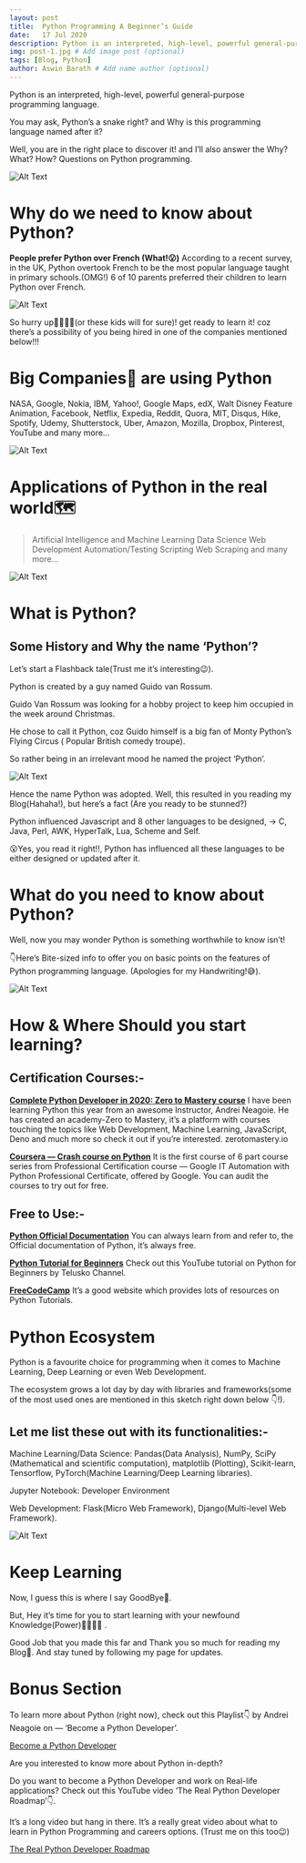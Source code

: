 ```yaml
---
layout: post
title:  Python Programming A Beginner’s Guide
date:   17 Jul 2020
description: Python is an interpreted, high-level, powerful general-purpose programming language. # Add post description (optional)
img: post-1.jpg # Add image post (optional)
tags: [Blog, Python]
author: Aswin Barath # Add name author (optional)
---
```

Python is an interpreted, high-level, powerful general-purpose programming language.

You may ask, Python’s a snake right? and Why is this programming language named after it?

Well, you are in the right place to discover it! and I’ll also answer the Why? What? How? Questions on Python programming.

![Alt Text](https://dev-to-uploads.s3.amazonaws.com/i/a5ir2ad2qbfysc5m0qak.png)


# Why do we need to know about Python?
**People prefer Python over French (What!😮)**
According to a recent survey, in the UK, Python overtook French to be the most popular language taught in primary schools.(OMG!)
6 of 10 parents preferred their children to learn Python over French.

![Alt Text](https://dev-to-uploads.s3.amazonaws.com/i/hzcahgnc3yfqoi8in6os.jpeg)

So hurry up🏃‍♂️🏃‍♀️(or these kids will for sure)! get ready to learn it! coz there’s a possibility of you being hired in one of the companies mentioned below!!!

# Big Companies🏢 are using Python
NASA, Google, Nokia, IBM, Yahoo!,
Google Maps, edX,
Walt Disney Feature Animation, Facebook,
Netflix, Expedia, Reddit, Quora, MIT,
Disqus, Hike, Spotify, Udemy, Shutterstock,
Uber, Amazon, Mozilla, Dropbox,
Pinterest, YouTube and many more…

![Alt Text](https://dev-to-uploads.s3.amazonaws.com/i/1ztr67mcytbzm8pg6ttm.png)

# Applications of Python in the real world🗺
>Artificial Intelligence and Machine Learning
>Data Science
>Web Development
>Automation/Testing
>Scripting
>Web Scraping
and many more…

![Alt Text](https://dev-to-uploads.s3.amazonaws.com/i/r0qyrtw83u6wsqj6ciy9.png)

# What is Python?
## Some History and Why the name ‘Python’?
Let’s start a Flashback tale(Trust me it’s interesting😉).

Python is created by a guy named Guido van Rossum.

Guido Van Rossum was looking for a hobby project to keep him occupied in the week around Christmas.

He chose to call it Python, coz Guido himself is a big fan of Monty Python’s Flying Circus ( Popular British comedy troupe).

So rather being in an irrelevant mood he named the project ‘Python’.

![Alt Text](https://dev-to-uploads.s3.amazonaws.com/i/lt9338lakusoj254a6an.jpeg)

Hence the name Python was adopted. Well, this resulted in you reading my Blog(Hahaha!), but here’s a fact (Are you ready to be stunned?)


Python influenced Javascript and 8 other languages to be designed,
-> C, Java, Perl, AWK, HyperTalk, Lua, Scheme and Self.


😮Yes, you read it right!!, Python has influenced all these languages to be either designed or updated after it.

# What do you need to know about Python?
Well, now you may wonder Python is something worthwhile to know isn’t!


👇Here’s Bite-sized info to offer you on basic points on the features of Python programming language. (Apologies for my Handwriting!😅).

![Alt Text](https://dev-to-uploads.s3.amazonaws.com/i/5luehsaej1xvapvm3cv4.jpeg)

# How & Where Should you start learning?
## Certification Courses:-
**[Complete Python Developer in 2020: Zero to Mastery course](https://academy.zerotomastery.io/p/complete-python-developer-zero-to-mastery?affcode=441520_dcwk-s8s)**
I have been learning Python this year from an awesome Instructor, Andrei Neagoie. He has created an academy-Zero to Mastery, it’s a platform with courses touching the topics like Web Development, Machine Learning, JavaScript, Deno and much more so check it out if you’re interested. zerotomastery.io


**[Coursera — Crash course on Python](https://www.coursera.org/learn/python-crash-course?specialization=google-it-automation)**
It is the first course of 6 part course series from Professional Certification course — Google IT Automation with Python Professional Certificate, offered by Google. You can audit the courses to try out for free.


## Free to Use:-
**[Python Official Documentation](https://www.python.org/doc/)**
You can always learn from and refer to, the Official documentation of Python, it’s always free.


**[Python Tutorial for Beginners](https://www.youtube.com/playlist?list=PLsyeobzWxl7poL9JTVyndKe62ieoN-MZ3)**
Check out this YouTube tutorial on Python for Beginners by Telusko Channel.


**[FreeCodeCamp](https://www.freecodecamp.org/news/best-python-tutorial/)**
It’s a good website which provides lots of resources on Python Tutorials.

# Python Ecosystem
Python is a favourite choice for programming when it comes to Machine Learning, Deep Learning or even Web Development.


The ecosystem grows a lot day by day with libraries and frameworks(some of the most used ones are mentioned in this sketch right down below 👇!).


## Let me list these out with its functionalities:-
Machine Learning/Data Science: Pandas(Data Analysis), NumPy, SciPy (Mathematical and scientific computation), matplotlib (Plotting), Scikit-learn, Tensorflow, PyTorch(Machine Learning/Deep Learning libraries).

Jupyter Notebook: Developer Environment

Web Development: Flask(Micro Web Framework), Django(Multi-level Web Framework).

![Alt Text](https://dev-to-uploads.s3.amazonaws.com/i/upugyjaleerc0eogxbeh.jpeg)

# Keep Learning
Now, I guess this is where I say GoodBye👋.

But, Hey it’s time for you to start learning with your newfound Knowledge(Power)👨‍💻👩‍💻 .


Good Job that you made this far and Thank you so much for reading my Blog🙂. And stay tuned by following my page for updates.

# Bonus Section
To learn more about Python (right now), check out this Playlist👇 by Andrei Neagoie on — ‘Become a Python Developer’.

[Become a Python Developer](https://youtu.be/54ILmXAHC0M?list=PL2HX_yT71umCoQEFRTTFxGMlzxPjytcKi)

Are you interested to know more about Python in-depth?

Do you want to become a Python Developer and work on Real-life applications? Check out this YouTube video ‘The Real Python Developer Roadmap’👇.

It’s a long video but hang in there. It’s a really great video about what to learn in Python Programming and careers options. (Trust me on this too😉)

[The Real Python Developer Roadmap](https://youtu.be/d5BzuLlII_Y)